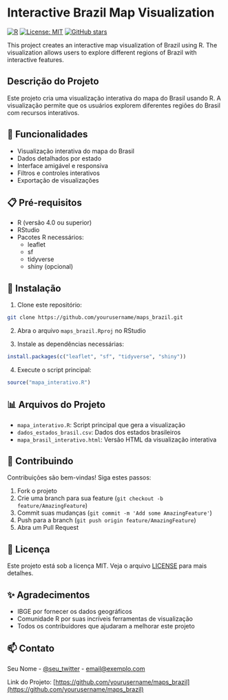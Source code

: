 # Interactive Brazil Map Visualization

[![R](https://img.shields.io/badge/R-276DC3?style=for-the-badge&logo=r&logoColor=white)](https://www.r-project.org/)
[![License: MIT](https://img.shields.io/badge/License-MIT-yellow.svg)](https://opensource.org/licenses/MIT)
[![GitHub stars](https://img.shields.io/github/stars/yourusername/maps_brazil.svg?style=social)](https://github.com/yourusername/maps_brazil)

This project creates an interactive map visualization of Brazil using R. The visualization allows users to explore different regions of Brazil with interactive features.

## Descrição do Projeto

Este projeto cria uma visualização interativa do mapa do Brasil usando R. A visualização permite que os usuários explorem diferentes regiões do Brasil com recursos interativos.

## 🚀 Funcionalidades

- Visualização interativa do mapa do Brasil
- Dados detalhados por estado
- Interface amigável e responsiva
- Filtros e controles interativos
- Exportação de visualizações

## 📋 Pré-requisitos

- R (versão 4.0 ou superior)
- RStudio
- Pacotes R necessários:
  - leaflet
  - sf
  - tidyverse
  - shiny (opcional)

## 🔧 Instalação

1. Clone este repositório:
```bash
git clone https://github.com/yourusername/maps_brazil.git
```

2. Abra o arquivo `maps_brazil.Rproj` no RStudio

3. Instale as dependências necessárias:
```R
install.packages(c("leaflet", "sf", "tidyverse", "shiny"))
```

4. Execute o script principal:
```R
source("mapa_interativo.R")
```

## 📊 Arquivos do Projeto

- `mapa_interativo.R`: Script principal que gera a visualização
- `dados_estados_brasil.csv`: Dados dos estados brasileiros
- `mapa_brasil_interativo.html`: Versão HTML da visualização interativa

## 🤝 Contribuindo

Contribuições são bem-vindas! Siga estes passos:

1. Fork o projeto
2. Crie uma branch para sua feature (`git checkout -b feature/AmazingFeature`)
3. Commit suas mudanças (`git commit -m 'Add some AmazingFeature'`)
4. Push para a branch (`git push origin feature/AmazingFeature`)
5. Abra um Pull Request

## 📝 Licença

Este projeto está sob a licença MIT. Veja o arquivo [LICENSE](LICENSE) para mais detalhes.

## ✨ Agradecimentos

- IBGE por fornecer os dados geográficos
- Comunidade R por suas incríveis ferramentas de visualização
- Todos os contribuidores que ajudaram a melhorar este projeto

## 📫 Contato

Seu Nome - [@seu_twitter](https://twitter.com/seu_twitter) - email@exemplo.com

Link do Projeto: [https://github.com/yourusername/maps_brazil](https://github.com/yourusername/maps_brazil) 